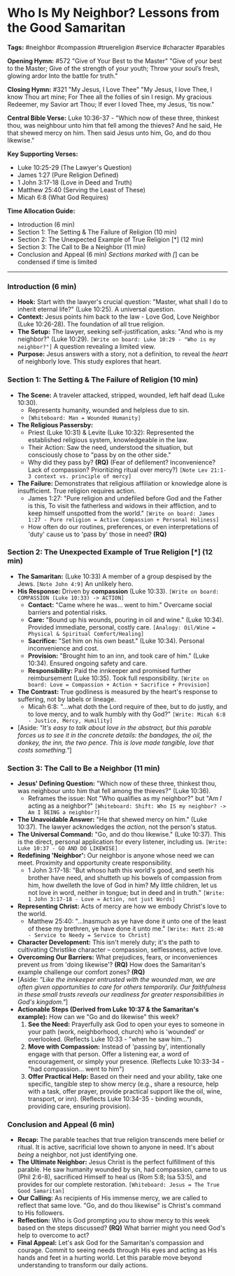 # Who Is My Neighbor? Lessons from the Good Samaritan

**Tags:** #neighbor #compassion #truereligion #service #character #parables

**Opening Hymn:** #572 "Give of Your Best to the Master"
"Give of your best to the Master; Give of the strength of your youth; Throw your soul’s fresh, glowing ardor Into the battle for truth."

**Closing Hymn:** #321 "My Jesus, I Love Thee"
"My Jesus, I love Thee, I know Thou art mine; For Thee all the follies of sin I resign. My gracious Redeemer, my Savior art Thou; If ever I loved Thee, my Jesus, ’tis now."

**Central Bible Verse:** Luke 10:36-37 - "Which now of these three, thinkest thou, was neighbour unto him that fell among the thieves? And he said, He that shewed mercy on him. Then said Jesus unto him, Go, and do thou likewise."

**Key Supporting Verses:**
*   Luke 10:25-29 (The Lawyer's Question)
*   James 1:27 (Pure Religion Defined)
*   1 John 3:17-18 (Love in Deed and Truth)
*   Matthew 25:40 (Serving the Least of These)
*   Micah 6:8 (What God Requires)

**Time Allocation Guide:**
*   Introduction (6 min)
*   Section 1: The Setting & The Failure of Religion (10 min)
*   Section 2: The Unexpected Example of True Religion [*] (12 min)
*   Section 3: The Call to Be a Neighbor (11 min)
*   Conclusion and Appeal (6 min)
*Sections marked with [*] can be condensed if time is limited

---

### Introduction (6 min)

-   **Hook:** Start with the lawyer's crucial question: "Master, what shall I do to inherit eternal life?" (Luke 10:25). A universal question.
-   **Context:** Jesus points him back to the law - Love God, Love Neighbor (Luke 10:26-28). The foundation of all true religion.
-   **The Setup:** The lawyer, seeking self-justification, asks: "And who is my neighbor?" (Luke 10:29). `[Write on board: Luke 10:29 - "Who is my neighbor?"]` A question revealing a limited view.
-   **Purpose:** Jesus answers with a story, not a definition, to reveal the *heart* of neighborly love. This study explores that heart.

### Section 1: The Setting & The Failure of Religion (10 min)

-   **The Scene:** A traveler attacked, stripped, wounded, left half dead (Luke 10:30).
    -   Represents humanity, wounded and helpless due to sin.
    -   `[Whiteboard: Man = Wounded Humanity]`
-   **The Religious Passersby:**
    -   Priest (Luke 10:31) & Levite (Luke 10:32): Represented the established religious system, knowledgeable in the law.
    -   Their Action: Saw the need, understood the situation, but consciously chose to "pass by on the other side."
    -   Why did they pass by? **(RQ)** (Fear of defilement? Inconvenience? Lack of compassion? Prioritizing ritual over mercy?) `[Note Lev 21:1-3 context vs. principle of mercy]`
-   **The Failure:** Demonstrates that religious affiliation or knowledge alone is insufficient. True religion requires action.
    -   James 1:27: "Pure religion and undefiled before God and the Father is this, To visit the fatherless and widows in their affliction, and to keep himself unspotted from the world." `[Write on board: James 1:27 - Pure religion = Active Compassion + Personal Holiness]`
    -   How often do our routines, preferences, or even interpretations of 'duty' cause us to 'pass by' those in need? **(RQ)**

### Section 2: The Unexpected Example of True Religion [*] (12 min)

-   **The Samaritan:** (Luke 10:33) A member of a group despised by the Jews. `[Note John 4:9]` An unlikely hero.
-   **His Response:** Driven by **compassion** (Luke 10:33). `[Write on board: COMPASSION (Luke 10:33) -> ACTION]`
    -   **Contact:** "Came where he was... went to him." Overcame social barriers and potential risks.
    -   **Care:** "Bound up his wounds, pouring in oil and wine." (Luke 10:34). Provided immediate, personal, costly care. `[Analogy: Oil/Wine = Physical & Spiritual Comfort/Healing]`
    -   **Sacrifice:** "Set him on his own beast." (Luke 10:34). Personal inconvenience and cost.
    -   **Provision:** "Brought him to an inn, and took care of him." (Luke 10:34). Ensured ongoing safety and care.
    -   **Responsibility:** Paid the innkeeper and promised further reimbursement (Luke 10:35). Took full responsibility. `[Write on board: Love = Compassion + Action + Sacrifice + Provision]`
-   **The Contrast:** True godliness is measured by the heart's response to suffering, not by labels or lineage.
    -   Micah 6:8: "...what doth the Lord require of thee, but to do justly, and to love mercy, and to walk humbly with thy God?" `[Write: Micah 6:8 - Justice, Mercy, Humility]`
-   [Aside: *"It's easy to talk about love in the abstract, but this parable forces us to see it in the concrete details: the bandages, the oil, the donkey, the inn, the two pence. This is love made tangible, love that costs something."*]

### Section 3: The Call to Be a Neighbor (11 min)

-   **Jesus' Defining Question:** "Which now of these three, thinkest thou, was neighbour unto him that fell among the thieves?" (Luke 10:36).
    -   Reframes the issue: Not "Who qualifies as my neighbor?" but "Am *I* acting as a neighbor?" `[Whiteboard: Shift: Who IS my neighbor? -> Am I BEING a neighbor?]`
-   **The Unavoidable Answer:** "He that shewed mercy on him." (Luke 10:37). The lawyer acknowledges the *action*, not the person's status.
-   **The Universal Command:** "Go, and do thou likewise." (Luke 10:37). This is the direct, personal application for every listener, including us. `[Write: Luke 10:37 - GO AND DO LIKEWISE]`
-   **Redefining 'Neighbor':** Our neighbor is anyone whose need we can meet. Proximity and opportunity create responsibility.
    -   1 John 3:17-18: "But whoso hath this world's good, and seeth his brother have need, and shutteth up his bowels of compassion from him, how dwelleth the love of God in him? My little children, let us not love in word, neither in tongue; but in deed and in truth." `[Write: 1 John 3:17-18 - Love = Action, not just Words]`
-   **Representing Christ:** Acts of mercy are how we embody Christ's love to the world.
    -   Matthew 25:40: "...Inasmuch as ye have done it unto one of the least of these my brethren, ye have done it unto me." `[Write: Matt 25:40 - Service to Needy = Service to Christ]`
-   **Character Development:** This isn't merely duty; it's the path to cultivating Christlike character – compassion, selflessness, active love.
-   **Overcoming Our Barriers:** What prejudices, fears, or inconveniences prevent *us* from 'doing likewise'? **(RQ)** How does the Samaritan's example challenge our comfort zones? **(RQ)**
-   [Aside: *"Like the innkeeper entrusted with the wounded man, we are often given opportunities to care for others temporarily. Our faithfulness in these small trusts reveals our readiness for greater responsibilities in God's kingdom."*]
-   **Actionable Steps (Derived from Luke 10:37 & the Samaritan's example):** How can we "Go and do likewise" this week?
    1.  **See the Need:** Prayerfully ask God to open your eyes to someone in your path (work, neighborhood, church) who is 'wounded' or overlooked. (Reflects Luke 10:33 - "when he saw him...")
    2.  **Move with Compassion:** Instead of 'passing by', intentionally engage with that person. Offer a listening ear, a word of encouragement, or simply your presence. (Reflects Luke 10:33-34 - "had compassion... went to him")
    3.  **Offer Practical Help:** Based on their need and your ability, take one specific, tangible step to show mercy (e.g., share a resource, help with a task, offer prayer, provide practical support like the oil, wine, transport, or inn). (Reflects Luke 10:34-35 - binding wounds, providing care, ensuring provision).

### Conclusion and Appeal (6 min)

-   **Recap:** The parable teaches that true religion transcends mere belief or ritual. It is active, sacrificial love shown to anyone in need. It's about *being* a neighbor, not just identifying one.
-   **The Ultimate Neighbor:** Jesus Christ is the perfect fulfillment of this parable. He saw humanity wounded by sin, had compassion, came to us (Phil 2:6-8), sacrificed Himself to heal us (Rom 5:8; Isa 53:5), and provides for our complete restoration. `[Whiteboard: Jesus = The True Good Samaritan]`
-   **Our Calling:** As recipients of His immense mercy, we are called to reflect that same love. "Go, and do thou likewise" is Christ's command to His followers.
-   **Reflection:** Who is God prompting *you* to show mercy to this week based on the steps discussed? **(RQ)** What barrier might you need God's help to overcome to act?
-   **Final Appeal:** Let's ask God for the Samaritan's compassion and courage. Commit to seeing needs through His eyes and acting as His hands and feet in a hurting world. Let this parable move beyond understanding to transform our daily actions.